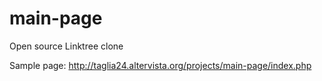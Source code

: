 # main-page
Open source Linktree clone

Sample page: http://taglia24.altervista.org/projects/main-page/index.php

